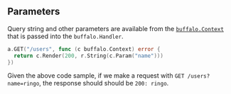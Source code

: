 ## Parameters

Query string and other parameters are available from the [`buffalo.Context`](/docs/context) that is passed into the `buffalo.Handler`.

```go
a.GET("/users", func (c buffalo.Context) error {
  return c.Render(200, r.String(c.Param("name")))
})
```

Given the above code sample, if we make a request with `GET /users?name=ringo`, the response should should be `200: ringo`.

